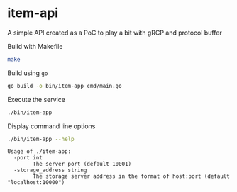 # item-api


A simple API created as a PoC to play a bit with gRCP and protocol buffer

Build with Makefile

```bash
make
```

Build using `go`

```bash
go build -o bin/item-app cmd/main.go
```

Execute the service

```bash
./bin/item-app
```

Display command line options

```bash
./bin/item-app --help
```

```text
Usage of ./item-app:
  -port int
        The server port (default 10001)
  -storage_address string
        The storage server address in the format of host:port (default "localhost:10000")
```
